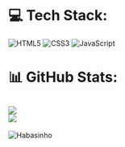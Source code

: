 # 💻 Tech Stack:
![HTML5](https://img.shields.io/badge/html5-%23E34F26.svg?style=for-the-badge&logo=html5&logoColor=white) ![CSS3](https://img.shields.io/badge/css3-%231572B6.svg?style=for-the-badge&logo=css3&logoColor=white) ![JavaScript](https://img.shields.io/badge/javascript-%23323330.svg?style=for-the-badge&logo=javascript&logoColor=%23F7DF1E) 

# 📊 GitHub Stats:
![](https://github-readme-stats.vercel.app/api?username=Habasinho&theme=react&hide_border=false&include_all_commits=true&count_private=true)<br/>
![](https://github-readme-stats.vercel.app/api/top-langs/?username=Habasinho&theme=react&hide_border=false&include_all_commits=true&count_private=true&layout=compact)
---
<p align="left"> <img src="https://komarev.com/ghpvc/?username=Habasinho&label=Profile%20views&color=0e75b6&style=flat-square" alt="Habasinho" /> </p>
